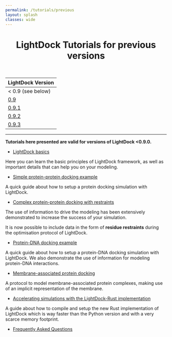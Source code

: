 ```yaml
---
permalink: /tutorials/previous
layout: splash
classes: wide
---
```


<center><h1 style="margin-top:40px">LightDock Tutorials for previous versions</h1></center><br>

| LightDock Version          |
|----------------------------|
|    < 0.9 (see below)       |
| [0.9](/tutorials/0.9/)     |
| [0.9.1](/tutorials/0.9.1/) |
| [0.9.2](/tutorials/0.9.2/) |
| [0.9.3](/tutorials/0.9.3/) |

<hr>

**Tutorials here presented are valid for versions of LightDock <0.9.0.** 

- [LightDock basics](/tutorials/basics)

Here you can learn the basic principles of LightDock framework,
as well as important details that can help you on your modeling.

- [Simple protein-protein docking example](/tutorials/2UUY)

A quick guide about how to setup a protein docking simulation with LightDock.

- [Complex protein-protein docking with restraints](/tutorials/4G6M)

The use of information to drive the modeling has been extensively demonstrated
to increase the success of your simulation.

It is now possible to include data in the form of **residue restraints** during
the optimisation protocol of LightDock.

- [Protein-DNA docking example](/tutorials/1AZP)

A quick guide about how to setup a protein-DNA docking simulation with LightDock.
We also demonstrate the use of information for modeling protein-DNA interactions.

- [Membrane-associated protein docking](/tutorials/membrane)

A protocol to model membrane-associated protein complexes, making use of an implicit representation of the membrane.

- [Accelerating simulations with the LightDock-Rust implementation](/tutorials/lightdock-rust)

A guide about how to compile and setup the new Rust implementation of LightDock which is way faster than the Python version and with a very scarce memory footprint.

- [Frequently Asked Questions](/tutorials/faq)
